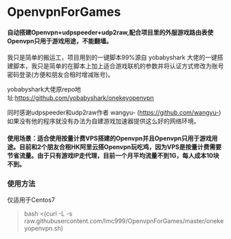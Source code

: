 # OpenvpnForGames
#### 自动搭建Openvpn+udpspeeder+udp2raw,配合项目里的外服游戏路由表使Openvpn只用于游戏用途，不能翻墙。
我只是简单的搬运工，项目用到的一键脚本99%源自 yobabyshark 大佬的一键搭建脚本，我只是简单的在脚本上加上适合游戏联机的参数并将认证方式修改为账号密码登录(方便和朋友合租时增减账号)。

yobabyshark大佬原repo地址:https://github.com/yobabyshark/onekeyopenvpn

同时感谢udpspeeder和udp2raw作者 wangyu- (https://github.com/wangyu-) 如果没有他的程序就没有办法为自建游戏加速器提供这么好的网络环境。

#### 使用场景：适合使用按量计费VPS搭建的Openvpn并且Openvpn只用于游戏用途。目前和2个朋友合租HK阿里云搭Openvpn玩吃鸡，因为VPS是按量计费需要节省流量。由于只有游戏IP走代理，目前一个月平均流量不到1G，每人成本10块不到。

### 使用方法
仅适用于Centos7

> bash <(curl -L -s raw.githubusercontent.com/lmc999/OpenvpnForGames/master/onekeyopenvpn.sh)
